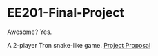 EE201-Final-Project
===================

Awesome? Yes.

A 2-player Tron snake-like game. [Project Proposal](https://github.com/connor-k/EE201-Final-Project/blob/master/ProjectProposal.pdf)